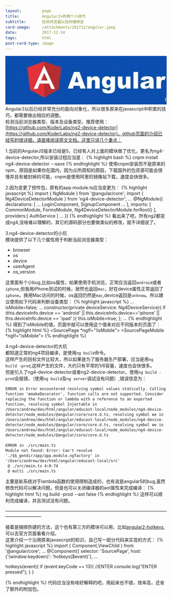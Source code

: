 ```yaml
---
layout:         page
title:          Angular2+的两个小技巧
subtitle:       检测浏览器以及热键绑定
card-image:     /attachments/201712/angular.jpeg
date:           2017-12-14
tags:           html
post-card-type: image
---
```

![](/attachments/201712/angular.jpeg)
Angular2以后已经非常充分的面向对象化，所以很多原来在javascript中积累的技巧，都需要做出相应的调整。  
检测当前浏览器类型、版本及设备类型，推荐使用：[https://github.com/KoderLabs/ng2-device-detector](https://github.com/KoderLabs/ng2-device-detector)。github页面的介绍已经写的很详细，请直接阅读原文文档。这里只讲几个重点：

1.当前的AngularJS版本已经是5，已经有人对上面的模块做了优化，更名为ng4-device-detector,所以安装过程应当是：
{% highlight bash %}
cnpm install ng4-device-detector --save
{% endhighlight %}
 使用cnpm安装而不是原来的npm，原因是如果你在国内，因为众所周知的原因，下载国外的包资源可能会很慢并且有被封掉的可能，cnpm是使用阿里的镜像站下载，速度会快很多。
 
2.因为变更了控件包，原有的app.module.ts应当变更为：
{% highlight javascript %}
  import { NgModule } from '@angular/core';
  import { Ng4DeviceDetectorModule } from 'ng4-device-detector';
  ...
  @NgModule({
    declarations: [
      ...
      LoginComponent,
      SignupComponent
      ...
    ],
    imports: [
      CommonModule,
      FormsModule,
      Ng4DeviceDetectorModule.forRoot()
    ],
    providers:[
      AuthService
    ]
    ...
  })
{% endhighlight %}
看出来了吧，所有ng2都变成ng4,没啥难以理解的，其它的源码部分也要做类似的修改，就不详细说了。

3.ng4-device-detector的小坑  
模块提供了以下几个属性用于判断当前浏览器类型：
 * browser
 * os
 * device
 * userAgent
 * os_version
 
这里面有个小bug,比如os属性，如果使用手机浏览，正常应当返回`android`或者`iphone`,但我用iPhone测试的时候，居然也返回`mac`，好在device属性正常返回了`iphone`。换用Mac访问的时候，os返回仍然是`mac`,device返回是`unknow`。所以建议使用如下代码来判断设备类型：
{% highlight javascript %}
	...
  isMobile=false;
	...
  constructor(private deviceService: Ng4DeviceService){
    if (this.deviceInfo.device == 'android' || 
        this.deviceInfo.device=='iphone' ||
        this.deviceInfo.device == 'ipad' ){
      this.isMobile=true;
    };
	...
{% endhighlight %}
得到了isMobile的值，页面中就可以使用这个值来对应不同版本的页面了：
{% highlight html %}
<SourcePage *ngIf="!isMobile"></SourcePage>
<SourcePageMobile *ngIf="isMobile"></SourcePageMobile>
{% endhighlight %}

4.ng4-device-detector的大坑  
都知道正常的ng4项目编译，是使用`ng build`命令。  
这样产生的目标文件比较大，所以如果是为了服务器生产部署，应当是用`ng build -prod`,这样产生的文件，大约只有平常的1/6容量，速度也会快很多。  
但是引入了ng4-device-detector或者ng2-device-detector，使用`ng build -prod`会报错，（使用`ng build`及`ng server`调试没有问题）,错误信息为：
```
ERROR in Error encountered resolving symbol values statically. Calling function 'ɵmakeDecorator', function calls are not supported. Consider replacing the function or lambda with a reference to an exported function, resolving symbol Injectable in /Users/andrew/dev/html/angular/educast-local/node_modules/ng4-device-detector/node_modules/@angular/core/core.d.ts, resolving symbol ɵe in /Users/andrew/dev/html/angular/educast-local/node_modules/ng4-device-detector/node_modules/@angular/core/core.d.ts, resolving symbol ɵe in /Users/andrew/dev/html/angular/educast-local/node_modules/ng4-device-detector/node_modules/@angular/core/core.d.ts

ERROR in ./src/main.ts
Module not found: Error: Can't resolve './$$_gendir/app/app.module.ngfactory' in '/Users/andrew/dev/html/angular/educast-local/src'
 @ ./src/main.ts 4:0-74
 @ multi ./src/main.ts
```
主要是新系统对于lambda函数的使用限制造成的，也有说是angular5的bug,虽然修改代码可以解决问题，但是也可以关闭编译器的aot属性来完成编译：
{% highlight html %}
ng build -prod --aot false
{% endhighlight %}
这样可以顺利完成编译，并且测试没有问题。

————————————————————————————————————————————

接着是捆绑热键的方法，这个也有第三方的模块可以用，比如[angular2-hotkeys](https://www.npmjs.com/package/angular2-hotkeys),可以去官方页面看看介绍。  
这里介绍一个沿用原来javascript的知识，自己写一部分代码来实现的方式：
{% highlight javascript %}
import { Component,ViewChild  } from '@angular/core';
	...
@Component({
  selector: 'SourcePage',
  host: {'(window:keydown)': 'hotkeys($event)'},
	...


  hotkeys(event){
    if (event.keyCode == 13){  //ENTER
      console.log("ENTER pressed");
    }
  }
	
{% endhighlight %}
代码应当没有啥好解释的吧，用起来也不错，效率高，还省了额外的附加包。



